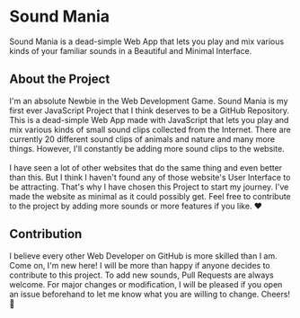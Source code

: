 # Sound Mania
Sound Mania is a dead-simple Web App that lets you play and mix various kinds of your familiar sounds in a Beautiful and Minimal Interface.
## About the Project
I'm an absolute Newbie in the Web Development Game. Sound Mania is my first ever JavaScript Project that I think deserves to be a GitHub Repository. This is a dead-simple Web App made with JavaScript that lets you play and mix various kinds of small sound clips collected from the Internet. There are currently 20 different sound clips of animals and nature and many more things. However, I'll constantly be adding more sound clips to the website.<br><br>I have seen a lot of other websites that do the same thing and even better than this. But I think I haven't found any of those website's User Interface to be attracting. That's why I have chosen this Project to start my journey. I've made the website as minimal as it could possibly get. Feel free to contribute to the project by adding more sounds or more features if you like. ❤
## Contribution
I believe every other Web Developer on GitHub is more skilled than I am. Come on, I'm new here! I will be more than happy if anyone decides to contribute to this project. To add new sounds, Pull Requests are always welcome. For major changes or modification, I will be pleased if you open an issue beforehand to let me know what you are willing to change. Cheers! 🙌
